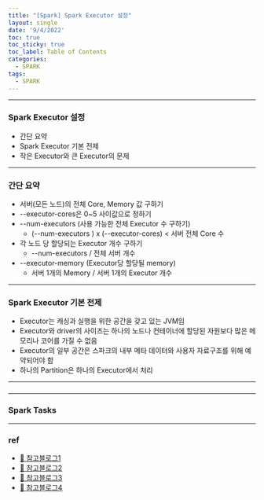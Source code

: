 ```yaml
---
title: "[Spark] Spark Executor 설정"
layout: single
date: '9/4/2022'
toc: true
toc_sticky: true
toc_label: Table of Contents
categories:
  - SPARK
tags:
  - SPARK
---
```


---
### Spark Executor 설정
* 간단 요약
* Spark Executor 기본 전제
* 작은 Executor와 큰 Executor의 문제

---

### 간단 요약
* 서버(모든 노드)의 전체 Core, Memory 값 구하기
* --executor-cores은 0~5 사이값으로 정하기
* --num-executors (사용 가능한 전체 Executor 수 구하기)
  * (--num-executors ) x (--executor-cores) < 서버 전체 Core 수
* 각 노드 당 할당되는 Executor 개수 구하기
  * --num-executors / 전체 서버 개수
* --executor-memory (Executor당 할당될 memory)
  * 서버 1개의 Memory / 서버 1개의 Executor 개수

---

### Spark Executor 기본 전제
* Executor는 캐싱과 실행을 위한 공간을 갖고 있는 JVM임
* Executor와 driver의 사이즈는 하나의 노드나 컨테이너에 할당된 자원보다 많은 메모리나 코어를 가질 수 없음
* Executor의 일부 공간은 스파크의 내부 메타 데이터와 사용자 자료구조를 위해 예약되어야 함
* 하나의 Partition은 하나의 Executor에서 처리

---

### 


---

### Spark Tasks




---

### ref
* [🔗 참고블로그1](https://jaemunbro.github.io/posts/spark-config-executors/)
* [🔗 참고블로그2](https://wooono.tistory.com/120)
* [🔗 참고블로그3](https://gritmind.blog/2020/10/16/spark_tune/)
* [🔗 참고블로그4](https://m.blog.naver.com/gyrbsdl18/220880041737)

